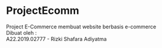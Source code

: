 # ProjectEcomm
Project E-Commerce membuat website berbasis e-commerce<br>
Dibuat oleh : <br>
A22.2019.02777 - Rizki Shafara Adiyatma<br>
